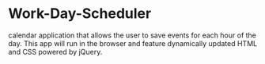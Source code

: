 # Work-Day-Scheduler

calendar application that allows the user to save events for each hour of the day. This app will run in the browser and feature dynamically updated HTML and CSS powered by jQuery.
